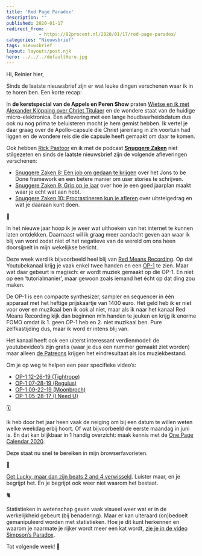 ```yaml
---
title: 'Red Page Paradox'
description: ""
published: 2020-01-17
redirect_from: 
            - https://82procent.nl/2020/01/17/red-page-paradox/
categories: "Nieuwsbrief"
tags: nieuwsbrief	
layout: layouts/post.njk
hero: ../../../defaultHero.jpg
---
```

<!-- wp:paragraph -->

Hi, Reinier hier,

<!-- /wp:paragraph -->

<!-- wp:paragraph -->

Sinds de laatste nieuwsbrief zijn er wat leuke dingen verschenen waar ik in te horen ben. Een korte recap:

<!-- /wp:paragraph -->

<!-- wp:paragraph -->

In **de kerstspecial van de Appels en Peren Show** praten [Wietse en ik met Alexander Klöpping over Chriet Titulaer](https://www.appelsenperenshow.nl/174) en de wondere staat van de huidige micro-elektronica. Een aflevering met een lange houdbaarheidsdatum dus ook nu nog prima te beluisteren mocht je hem gemist hebben. Ik vertel je daar graag over de Apollo-capsule die Chriet jarenlang in z’n voortuin had liggen en de wondere reis die die capsule heeft gemaakt om daar te komen.

<!-- /wp:paragraph -->

<!-- wp:paragraph -->

Ook hebben [Rick Pastoor](https://rickpastoor.nl) en ik met de podcast **[Snuggere Zaken](https://www.snuggerezaken.nl)** niet stilgezeten en sinds de laatste nieuwsbrief zijn de volgende afleveringen verschenen:

<!-- /wp:paragraph -->

<!-- wp:list -->

- [Snuggere Zaken 8: Een job om gedaan te krijgen](https://www.snuggerezaken.nl/8) over het Jons to be Done framework en een betere manier om user stories te schrijven.
- [Snuggere Zaken 9: Grip op je jaar](https://www.snuggerezaken.nl/9) over hoe je een goed jaarplan maakt waar je echt wat aan hebt.
- [Snuggere Zaken 10: Procrastineren kun je afleren](https://www.snuggerezaken.nl/10) over uitstelgedrag en wat je daaraan kunt doen.

<!-- /wp:list -->

<!-- wp:paragraph -->

🍾

<!-- /wp:paragraph -->

<!-- wp:paragraph -->

In het nieuwe jaar hoop ik je weer wat uithoeken van het internet te kunnen laten ontdekken. Daarnaast wil ik graag meer aandacht geven aan waar ik blij van word zodat niet _al_ het negatieve van de wereld om ons heen doorsijpelt in mijn wekelijkse bericht.

<!-- /wp:paragraph -->

<!-- wp:paragraph -->

Deze week werd ik bijvoorbeeld heel blij van [Red Means Recording](https://www.youtube.com/channel/UChnxLLvzviaR5NeKOevB8iQ). Op dat Youtubekanaal krijg je vaak enkel twee handen en een [OP-1](https://teenage.engineering/products/op-1) te zien. Maar wat daar gebeurt is magisch: er wordt muziek gemaakt op die OP-1. En niet op een ‘tutorialmanier’, maar gewoon zoals iemand het écht op dat ding zou maken.

<!-- /wp:paragraph -->

<!-- wp:paragraph -->

De OP-1 is een compacte synthesizer, sampler en sequencer in één apparaat met het heftige prijskaartje van 1400 euro. Het geld heb ik er niet voor over en muzikaal ben ik ook al niet, maar als ik naar het kanaal Red Means Recording kijk dan beginnen m’n handen te jeuken en krijg ik enorme FOMO omdat ik 1. geen OP-1 heb en 2. niet muzikaal ben. Pure zelfkastijding dus, maar ik word er intens blij van.

<!-- /wp:paragraph -->

<!-- wp:paragraph -->

Het kanaal heeft ook een uiterst interessant verdienmodel: de youtubevideo’s zijn gratis (waar je dus een nummer gemaakt ziet worden) maar alleen [de Patreons](https://www.patreon.com/redmeansrecording) krijgen het eindresultaat als los muziekbestand.

<!-- /wp:paragraph -->

<!-- wp:paragraph -->

Om je op weg te helpen een paar specifieke video’s:

<!-- /wp:paragraph -->

<!-- wp:list -->

- [OP-1 12-26-19 (Tightrope)](https://www.youtube.com/watch?v=B47ckLpZg58)
- [OP-1 07-28-19 (Regulus)](https://www.youtube.com/watch?v=77wX2s5RHX0&list=PLcaEIjiwaCmQC8ono49T1IQXfUwNJcPUO&index=4)
- [OP-1 09-22-19 (Moonbroch)](https://www.youtube.com/watch?v=1QozZiFVi4U&list=PLcaEIjiwaCmQC8ono49T1IQXfUwNJcPUO&index=2)
- [OP-1 05-28-17 (I Need U)](https://www.youtube.com/watch?v=7z4hoazra_g)

<!-- /wp:list -->

<!-- wp:paragraph -->

🗓

<!-- /wp:paragraph -->

<!-- wp:paragraph -->

Ik heb door het jaar heen vaak de neiging om bij een datum te willen weten welke weekdag erbij hoort. Of wat bijvoorbeeld de eerste maandag in juni is. En dat kan blijkbaar in 1 handig overzicht: maak kennis met de [One Page Calendar 2020](https://davebakker.io/onepagecalendar/).

<!-- /wp:paragraph -->

<!-- wp:paragraph -->

Deze staat nu snel te bereiken in mijn browserfavorieten.

<!-- /wp:paragraph -->

<!-- wp:paragraph -->

🤔

<!-- /wp:paragraph -->

<!-- wp:paragraph -->

[Get Lucky, maar dan zijn beats 2 and 4 verwisseld](https://www.youtube.com/watch?v=dSvvlu5zTDQ). Luister maar, en je begrijpt het. En je begrijpt ook weer niet waarom het bestaat.

<!-- /wp:paragraph -->

<!-- wp:paragraph -->

🐈

<!-- /wp:paragraph -->

<!-- wp:paragraph -->

Statistieken in wetenschap geven vaak visueel weer wat er in de werkelijkheid gebeurt (bij benadering). Maar er kan uiteraard (on)bedoelt gemanipuleerd worden met statistieken. Hoe je dit kunt herkennen en waarom je naarmate je rijker wordt meer een kat wordt, [zie je in de video Simpson’s Paradox](https://youtu.be/ebEkn-BiW5k).

<!-- /wp:paragraph -->

<!-- wp:paragraph -->

Tot volgende week! 👋

<!-- /wp:paragraph -->

<!-- wp:block {"ref":214} /-->
